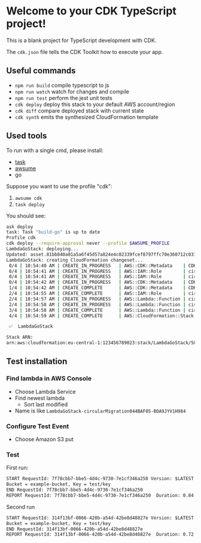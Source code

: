 # Welcome to your CDK TypeScript project!

This is a blank project for TypeScript development with CDK.

The `cdk.json` file tells the CDK Toolkit how to execute your app.

## Useful commands

 * `npm run build`   compile typescript to js
 * `npm run watch`   watch for changes and compile
 * `npm run test`    perform the jest unit tests
 * `cdk deploy`      deploy this stack to your default AWS account/region
 * `cdk diff`        compare deployed stack with current state
 * `cdk synth`       emits the synthesized CloudFormation template

## Used tools

To run with a single cmd, please install:

- [task](https://taskfile.dev)
- [awsume](https://github.com/trek10inc/awsume)
- go

Suppose you want to use the profile "cdk":

1) `awsume cdk`
2) `task deploy`

You should see:

```bash
ask deploy
task: Task "build-go" is up to date
Profile cdk
cdk deploy --require-approval never --profile $AWSUME_PROFILE
LambdaGoStack: deploying...
Updated: asset.81bb840a01a5a6f45d57a824e4c02339fcef8797ffc70e360712c031cd29f999.zip (file)
LambdaGoStack: creating CloudFormation changeset...
 0/4 | 10:54:40 AM | CREATE_IN_PROGRESS   | AWS::CDK::Metadata    | CDKMetadata
 0/4 | 10:54:41 AM | CREATE_IN_PROGRESS   | AWS::IAM::Role        | circularMigration/ServiceRole (circularMigrationServiceRoleFEE53543)
 0/4 | 10:54:41 AM | CREATE_IN_PROGRESS   | AWS::IAM::Role        | circularMigration/ServiceRole (circularMigrationServiceRoleFEE53543) Resource creation Initiated
 0/4 | 10:54:42 AM | CREATE_IN_PROGRESS   | AWS::CDK::Metadata    | CDKMetadata Resource creation Initiated
 1/4 | 10:54:42 AM | CREATE_COMPLETE      | AWS::CDK::Metadata    | CDKMetadata
 2/4 | 10:54:55 AM | CREATE_COMPLETE      | AWS::IAM::Role        | circularMigration/ServiceRole (circularMigrationServiceRoleFEE53543)
 2/4 | 10:54:57 AM | CREATE_IN_PROGRESS   | AWS::Lambda::Function | circularMigration (circularMigration044BAF05)
 2/4 | 10:54:58 AM | CREATE_IN_PROGRESS   | AWS::Lambda::Function | circularMigration (circularMigration044BAF05) Resource creation Initiated
 3/4 | 10:54:58 AM | CREATE_COMPLETE      | AWS::Lambda::Function | circularMigration (circularMigration044BAF05)
 4/4 | 10:54:59 AM | CREATE_COMPLETE      | AWS::CloudFormation::Stack | LambdaGoStack

 ✅  LambdaGoStack

Stack ARN:
arn:aws:cloudformation:eu-central-1:123456789023:stack/LambdaGoStack/581d85c0-180e-11ea-b535-064aba521f98
```

## Test installation

### Find lambda in AWS Console

- Choose Lambda Service
- Find newest lambda 
    - Sort last modified
- Name is like `LambdaGoStack-circularMigration044BAF05-BOA9JYV1H984`

### Configure Test Event

- Choose Amazon S3 put

### Test

First run:

```txt
START RequestId: 7f78cbb7-bbe5-4d4c-9730-7e1cf346a250 Version: $LATEST
Bucket = example-bucket, Key = test/key 
END RequestId: 7f78cbb7-bbe5-4d4c-9730-7e1cf346a250
REPORT RequestId: 7f78cbb7-bbe5-4d4c-9730-7e1cf346a250	Duration: 0.84 ms	Billed Duration: 100 ms	Memory Size: 1024 MB	Max Memory Used: 42 MB	Init Duration: 68.11 ms	
```

Second run

```txt
START RequestId: 314f13bf-0066-420b-a54d-42be8d48827e Version: $LATEST
Bucket = example-bucket, Key = test/key 
END RequestId: 314f13bf-0066-420b-a54d-42be8d48827e
REPORT RequestId: 314f13bf-0066-420b-a54d-42be8d48827e	Duration: 0.72 ms	Billed Duration: 100 ms	Memory Size: 1024 MB	Max Memory Used: 42 MB
````
